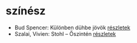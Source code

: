 # színész

- Bud Spencer: Különben dühbe jövök [részletek](_details/%7Bopf.creator%7D.md#id_1212)
- Szalai, Vivien: Stohl – Őszintén [részletek](_details/%7Bopf.creator%7D.md#id_407)